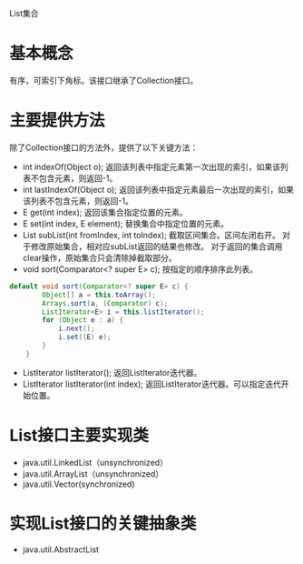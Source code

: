 List集合

# 基本概念
有序，可索引下角标。该接口继承了Collection接口。

# 主要提供方法
除了Collection接口的方法外，提供了以下关键方法：
+ int indexOf(Object o); 返回该列表中指定元素第一次出现的索引，如果该列表不包含元素，则返回-1。
+ int lastIndexOf(Object o); 返回该列表中指定元素最后一次出现的索引，如果该列表不包含元素，则返回-1。
+ E get(int index); 返回该集合指定位置的元素。
+ E set(int index, E element); 替换集合中指定位置的元素。
+ List<E> subList(int fromIndex, int toIndex); 截取区间集合。区间左闭右开。
                                               对于修改原始集合，相对应subList返回的结果也修改。 
                                               对于返回的集合调用clear操作，原始集合只会清除掉截取部分。
+ void sort(Comparator<? super E> c); 按指定的顺序排序此列表。
```java
default void sort(Comparator<? super E> c) {
        Object[] a = this.toArray();
        Arrays.sort(a, (Comparator) c);
        ListIterator<E> i = this.listIterator();
        for (Object e : a) {
            i.next();
            i.set((E) e);
        }
    }
```
+ ListIterator<E> listIterator(); 返回ListIterator迭代器。
+ ListIterator<E> listIterator(int index); 返回ListIterator迭代器。可以指定迭代开始位置。

# List接口主要实现类
+ java.util.LinkedList（unsynchronized）
+ java.util.ArrayList（unsynchronized）
+ java.util.Vector(synchronized)

# 实现List接口的关键抽象类
+ java.util.AbstractList
